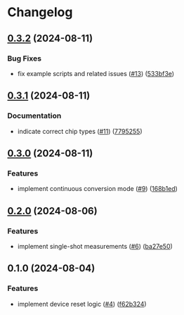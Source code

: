 # Changelog

## [0.3.2](https://github.com/feeph/libads1xxx-python/compare/v0.3.1...v0.3.2) (2024-08-11)


### Bug Fixes

* fix example scripts and related issues ([#13](https://github.com/feeph/libads1xxx-python/issues/13)) ([533bf3e](https://github.com/feeph/libads1xxx-python/commit/533bf3ed6be9a32e4fe3f0054026e78994de2919))

## [0.3.1](https://github.com/feeph/libads1xxx-python/compare/v0.3.0...v0.3.1) (2024-08-11)


### Documentation

* indicate correct chip types ([#11](https://github.com/feeph/libads1xxx-python/issues/11)) ([7795255](https://github.com/feeph/libads1xxx-python/commit/7795255049407476d65a8c3cbe588af3291c058a))

## [0.3.0](https://github.com/feeph/libads1xxx-python/compare/v0.2.0...v0.3.0) (2024-08-11)


### Features

* implement continuous conversion mode ([#9](https://github.com/feeph/libads1xxx-python/issues/9)) ([168b1ed](https://github.com/feeph/libads1xxx-python/commit/168b1eddbf1405f5d612043ed87e010c572a19f2))

## [0.2.0](https://github.com/feeph/libads1xxx-python/compare/v0.1.0...v0.2.0) (2024-08-06)


### Features

* implement single-shot measurements ([#6](https://github.com/feeph/libads1xxx-python/issues/6)) ([ba27e50](https://github.com/feeph/libads1xxx-python/commit/ba27e50216df31d90dd6ae0f7f7ee6acf0b7f74a))

## 0.1.0 (2024-08-04)


### Features

* implement device reset logic ([#4](https://github.com/feeph/libads1xxx-python/issues/4)) ([f62b324](https://github.com/feeph/libads1xxx-python/commit/f62b32480f304fc948cfc2960b4373f04907cd78))
